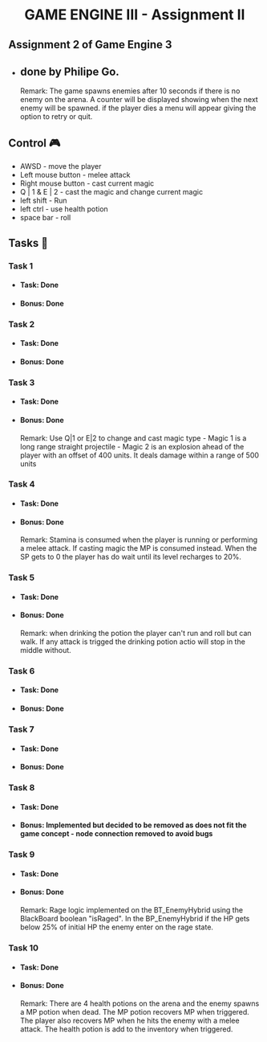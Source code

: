 <h1 align="center"> GAME ENGINE III - Assignment II </h1>

## Assignment 2 of Game Engine 3 

- ## done by Philipe Go.

    Remark: The game spawns enemies after 10 seconds if there is no enemy on the arena. A counter will be displayed showing when the next enemy will be spawned.
    if the player dies a menu will appear giving the option to retry or quit.

## Control :video_game: 

- AWSD - move the player
- Left mouse button - melee attack
- Right mouse button - cast current magic
- Q | 1 & E | 2 - cast the magic and change current magic
- left shift - Run
- left ctrl - use health potion
- space bar - roll  

## Tasks :notebook: 

### Task 1

- #### Task: Done
- #### Bonus: Done  

### Task 2

- #### Task: Done
- #### Bonus: Done  

### Task 3

- #### Task: Done
- #### Bonus: Done  

    Remark: Use Q|1 or E|2 to change and cast magic type -  Magic 1 is a long range straight projectile - Magic 2 is an explosion ahead of the player with an offset of 400 units. It deals damage within a range of 500 units  

### Task 4

- #### Task: Done
- #### Bonus: Done

    Remark: Stamina is consumed when the player is running or performing a melee attack. If casting magic the MP is consumed instead. When the SP gets to 0 the player has do wait until its level recharges to 20%.

### Task 5

- #### Task: Done
- #### Bonus: Done  

    Remark: when drinking the potion the player can't run and roll but can walk. If any attack is trigged the drinking potion actio will stop in the middle without.

### Task 6

- #### Task: Done
- #### Bonus: Done  

### Task 7

- #### Task: Done
- #### Bonus: Done  

### Task 8

- #### Task: Done
- #### Bonus: Implemented but decided to be removed as does not fit the game concept - node connection removed to avoid bugs

### Task 9

- #### Task: Done
- #### Bonus: Done
    Remark: Rage logic implemented on the BT_EnemyHybrid using the BlackBoard boolean "isRaged". In the BP_EnemyHybrid if the HP gets below 25% of initial HP the enemy enter on the rage state.  

### Task 10

- #### Task: Done
- #### Bonus: Done  
    Remark: There are 4 health potions on the arena and the enemy spawns a MP potion when dead. 
    The MP potion recovers MP when triggered. The player also recovers MP when he hits the enemy with a melee attack.
    The health potion is add to the inventory when triggered.
    
    <p align="center><img src="./Media/AutoScreenshot.png" width="50%" height="50%"></p>
    



